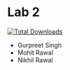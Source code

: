 # Lab 2
[![Total Downloads](https://img.shields.io/packagist/dt/chatapi/whatsApp.svg?style=flat-square)](https://github.com/Ketizsingh/Lab-2)
- Gurpreet Singh
- Mohit Rawal
- Nikhil Rawal
